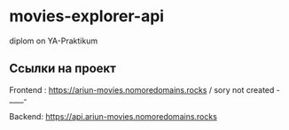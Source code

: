 # movies-explorer-api
diplom on YA-Praktikum

## Ссылки на проект

Frontend : https://ariun-movies.nomoredomains.rocks / sory not created -____-

Backend: https://api.ariun-movies.nomoredomains.rocks
